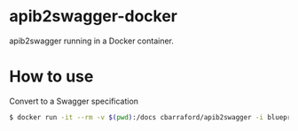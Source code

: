 # apib2swagger-docker
apib2swagger running in a Docker container.

# How to use

Convert to a Swagger specification

```bash
$ docker run -it --rm -v $(pwd):/docs cbarraford/apib2swagger -i blueprint.apib -o swagger.json
```
